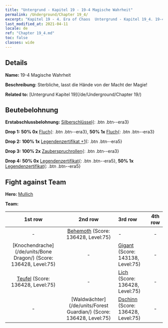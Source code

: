 ```yaml
---
title: "Untergrund - Kapitel 19 - 19-4 Magische Wahrheit"
permalink: /Underground/Chapter 19_4/
excerpt: "Kapitel 19 - 4. Era of Chaos  Untergrund - Kapitel 19_4. 19-4 Magische Wahrheit"
last_modified_at: 2021-04-11
locale: de
ref: "Chapter 19_4.md"
toc: false
classes: wide
---
```


## Details

 **Name:** 19-4 Magische Wahrheit

 **Beschreibung:** Sterbliche, lasst die Hände von der Macht der Magie!

 **Related to:** [Untergrund Kapitel 19](/de/Underground/Chapter 19/)

## Beutebelohnung

 **Erstabschlussbelohnung:** [Silberschlüssel](/de/Items/con_693/){: .btn .btn--era3}

 **Drop 1:** **50% 0x** [Fluch](/de/Items/her_410/){: .btn .btn--era3}, **50% 1x** [Fluch](/de/Items/her_410/){: .btn .btn--era3}

 **Drop 2:** **100% 1x** [Legendenzertifikat +1](/de/Items/mat_74/){: .btn .btn--era5}

 **Drop 3:** **100% 2x** [Zauberspruchrollen](/de/Items/con_694/){: .btn .btn--era3}

 **Drop 4:** **50% 0x** [Legendenzertifikat](/de/Items/mat_67/){: .btn .btn--era5}, **50% 1x** [Legendenzertifikat](/de/Items/mat_67/){: .btn .btn--era5}


## Fight against Team
 **Hero:** [Mullich](/de/heroes/Mullich/)

 **Team:**


  | 1st row | 2nd row | 3rd row | 4th row |
  |:----:|:----:|:----|:----:|
  | - | [Behemoth](/de/units/Behemoth/) (Score: 136428, Level:75)  | - | - |
  | [Knochendrache](/de/units/Bone Dragon/) (Score: 136428, Level:75)  | - | [Gigant](/de/units/Giant/) (Score: 143138, Level:75)  | - |
  | [Teufel](/de/units/Devil/) (Score: 136428, Level:75)  | - | [Lich](/de/units/Lich/) (Score: 136428, Level:75)  | - |
  | - | [Waldwächter](/de/units/Forest Guardian/) (Score: 136428, Level:75)  | [Dschinn](/de/units/Genie/) (Score: 136428, Level:75)  | - |


